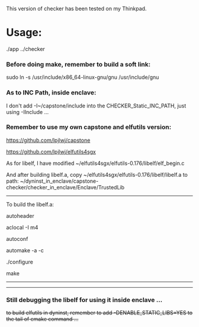 This version of checker has been tested on my Thinkpad.

# Usage:

./app ../checker

### Before doing make, remember to build a soft link:

sudo ln -s /usr/include/x86_64-linux-gnu/gnu /usr/include/gnu

### As to INC Path, inside enclave:

I don't add -I~/capstone/include into the CHECKER_Static_INC_PATH, just using -IInclude ...

### Remember to use my own capstone and elfutils version:

https://github.com/lpjlwj/capstone

https://github.com/lpjlwj/elfutils4sgx

As for libelf, I have modified ~/elfutils4sgx/elfutils-0.176/libelf/elf_begin.c

And after building libelf.a, copy ~/elfutils4sgx/elfutils-0.176/libelf/libelf.a to path: ~/dyninst_in_enclave/capstone-checker/checker_in_enclave/Enclave/TrustedLib

***

To build the libelf.a:

autoheader

aclocal -I m4

autoconf

automake -a -c

./configure

make

***

---

### Still debugging the libelf for using it inside enclave ...

~~to build elfutils in dyninst, remember to add -DENABLE_STATIC_LIBS=YES to the tail of cmake command ...~~

